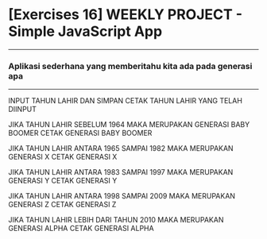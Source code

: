 # [Exercises 16] WEEKLY PROJECT - Simple JavaScript App
---
### Aplikasi sederhana yang memberitahu kita ada pada generasi apa
---

INPUT TAHUN LAHIR DAN SIMPAN
CETAK TAHUN LAHIR YANG TELAH DIINPUT

JIKA TAHUN LAHIR SEBELUM 1964 MAKA MERUPAKAN GENERASI BABY BOOMER
CETAK GENERASI BABY BOOMER

JIKA TAHUN LAHIR ANTARA 1965 SAMPAI 1982 MAKA MERUPAKAN GENERASI X
CETAK GENERASI X

JIKA TAHUN LAHIR ANTARA 1983 SAMPAI 1997 MAKA MERUPAKAN GENERASI Y
CETAK GENERASI Y

JIKA TAHUN LAHIR ANTARA 1998 SAMPAI 2009 MAKA MERUPAKAN GENERASI Z
CETAK GENERASI Z

JIKA TAHUN LAHIR LEBIH DARI TAHUN 2010 MAKA MERUPAKAN GENERASI ALPHA
CETAK GENERASI ALPHA

